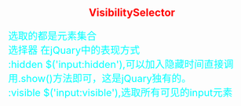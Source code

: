 <style>
h2{
text-align:center;
color:red;
}
p{
font-size:20px;
color:aqua;
}
</style>
<h2>VisibilitySelector</h2>
<p>选取的都是元素集合<br>
选择器                        在jQuary中的表现方式<br>
:hidden                      $('input:hidden'),可以加入隐藏时间直接调用.show()方法即可，这是jQuary独有的。<br>
:visible                     $('input:visible'),选取所有可见的input元素




</p>
